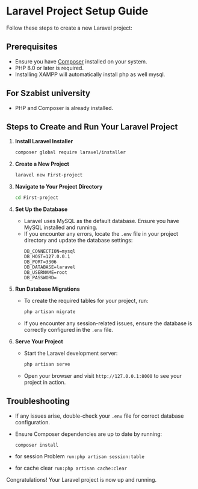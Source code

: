 # Laravel Project Setup Guide

Follow these steps to create a new Laravel project:

## Prerequisites

- Ensure you have [Composer](https://getcomposer.org/) installed on your system.
- PHP 8.0 or later is required.
- Installing XAMPP will automatically install php as well mysql.

<!-- <hr> -->

## For Szabist university

- PHP and Composer is already installed.

## Steps to Create and Run Your Laravel Project

1. **Install Laravel Installer**

   ```bash
   composer global require laravel/installer
   ```

2. **Create a New Project**

   ```bash
   laravel new First-project
   ```

3. **Navigate to Your Project Directory**

   ```bash
   cd First-project
   ```

4. **Set Up the Database**

   - Laravel uses MySQL as the default database. Ensure you have MySQL installed and running.
   - If you encounter any errors, locate the `.env` file in your project directory and update the database settings:
     ```dotenv
     DB_CONNECTION=mysql
     DB_HOST=127.0.0.1
     DB_PORT=3306
     DB_DATABASE=laravel
     DB_USERNAME=root
     DB_PASSWORD=
     ```

5. **Run Database Migrations**

   - To create the required tables for your project, run:

     ```bash
     php artisan migrate
     ```

   - If you encounter any session-related issues, ensure the database is correctly configured in the `.env` file.

6. **Serve Your Project**

   - Start the Laravel development server:

     ```bash
     php artisan serve
     ```

   - Open your browser and visit `http://127.0.0.1:8000` to see your project in action.

## Troubleshooting

- If any issues arise, double-check your `.env` file for correct database configuration.
- Ensure Composer dependencies are up to date by running:
  ```bash
  composer install
  ```
- for session Problem
  `run:php artisan session:table`

- for cache clear
  `run:php artisan cache:clear`

Congratulations! Your Laravel project is now up and running.
